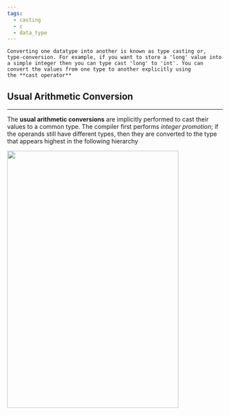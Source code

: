 ```yaml
---
tags:
  - casting
  - c
  - data_type
---
```

```
Converting one datatype into another is known as type casting or, type-conversion. For example, if you want to store a 'long' value into a simple integer then you can type cast 'long' to 'int'. You can convert the values from one type to another explicitly using the **cast operator**
```


## Usual Arithmetic Conversion

---

The **usual arithmetic conversions** are implicitly performed to cast their values to a common type. The compiler first performs _integer promotion_; if the operands still have different types, then they are converted to the type that appears highest in the following hierarchy

<img src="https://www.tutorialspoint.com/cprogramming/images/usual_arithmetic_conversion.png" width= "400" height =" 600">





